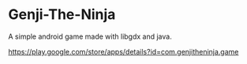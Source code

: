 # Genji-The-Ninja

A simple android game made with libgdx and java.

https://play.google.com/store/apps/details?id=com.genjitheninja.game

